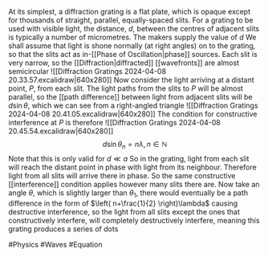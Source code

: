 At its simplest, a diffraction grating is a flat plate, which is opaque except for thousands of straight, parallel, equally-spaced slits. For a grating to be used with visible light, the distance, $d$, between the centres of adjacent slits is typically a number of micrometres. The makers supply the value of $d$
We shall assume that light is shone normally (at right angles) on to the grating, so that the slits act as in-[[Phase of Oscillation|phase]] sources. Each slit is very narrow, so the [[Diffraction|diffracted]] [[wavefronts]] are almost semicircular
![[Diffraction Gratings 2024-04-08 20.33.57.excalidraw|640x280]]
Now consider the light arriving at a distant point, $P$, from each slit. The light paths from the slits to $P$ will be almost parallel, so the [[path difference]] between light from adjacent slits will be $d\sin\theta$, which we can see from a right-angled triangle
![[Diffraction Gratings 2024-04-08 20.41.05.excalidraw|640x280]]
The condition for constructive interference at $P$ is therefore
![[Diffraction Gratings 2024-04-08 20.45.54.excalidraw|640x280]]
$$
d\sin\theta_{n}=n\lambda, n\in\mathbb{N}
$$
Note that this is only valid for $d\ll a$
So in the grating, light from each slit will reach the distant point in phase with light from its neighbour. Therefore light from all slits will arrive there in phase. So the same constructive [[interference]] condition applies however many slits there are. Now take an angle $\theta$, which is slightly larger than $\theta_{1}$, there would eventually be a path difference in the form of $\left( n+\frac{1}{2} \right)\lambda$ causing destructive interference, so the light from all slits except the ones that constructively interfere, will completely destructively interfere, meaning this grating produces a series of dots

#Physics #Waves #Equation